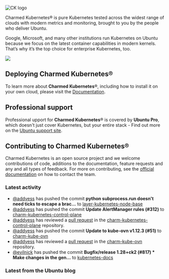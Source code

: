 ![CK logo](https://assets.ubuntu.com/v1/451d4cf4-Charmed+Kubernetes_RGB_onWhite_2022.svg)

Charmed Kubernetes® is pure Kubernetes tested across the widest range of clouds with modern metrics and monitoring, brought to you by the people who deliver Ubuntu.

Google, Microsoft, and many other institutions run Kubernetes on Ubuntu because we focus on the latest container capabilities in modern kernels. That’s why it’s the top choice for enterprise Kubernetes, too.

![](https://assets.ubuntu.com/v1/843c77b6-juju-at-a-glace.svg)

## Deploying Charmed Kubernetes®

To learn more about **Charmed Kubernetes**®, including how to install it on your own cloud, please visit the [Documentation][docs].

## Professional support

Professional upport for **Charmed Kubernetes**® is covered by **Ubuntu Pro**, which doesn't just cover Kubernetes, but your entire stack - Find out more on the [Ubuntu support site](https://ubuntu.com/support).

## Contributing to Charmed Kubernetes®

Charmed Kubernetes is an open source project and we welcome contributions of code, additions to the documentation, feature requests and any and all types of feedback. For more on contributing, see the [official documentation][get-in-touch] on how to contact the team.

<!-- LINKS -->
[docs]: https://ubuntu.com/kubernetes/docs
[get-in-touch]: https://ubuntu.com/kubernetes/docs/get-in-touch

### Latest activity

<!-- activity starts -->
 - [@addyess](https://github.com/addyess) has pushed the commit **python subprocess.run doesn't need ticks to escape a brac...** to [layer-kubernetes-node-base](https://github.com/charmed-kubernetes/layer-kubernetes-node-base)
 - [@addyess](https://github.com/addyess) has pushed the commit **Update AlertManager rules (#312)** to [charm-kubernetes-control-plane](https://github.com/charmed-kubernetes/charm-kubernetes-control-plane)
 - [@addyess](https://github.com/addyess) has reviewed a [pull request](https://github.com/charmed-kubernetes/charm-kubernetes-control-plane/pull/312) in the [charm-kubernetes-control-plane](https://github.com/charmed-kubernetes/charm-kubernetes-control-plane) repository.
 - [@addyess](https://github.com/addyess) has pushed the commit **Update to kube-ovn v1.12.3 (#51)** to [charm-kube-ovn](https://github.com/charmed-kubernetes/charm-kube-ovn)
 - [@addyess](https://github.com/addyess) has reviewed a [pull request](https://github.com/charmed-kubernetes/charm-kube-ovn/pull/51) in the [charm-kube-ovn](https://github.com/charmed-kubernetes/charm-kube-ovn) repository.
 - [@evilnick](https://github.com/evilnick) has pushed the commit **Bugfix/release 1.28+ck2 (#817)  * Make changes in the gen...** to [kubernetes-docs](https://github.com/charmed-kubernetes/kubernetes-docs)
<!-- activity ends -->

<!-- roadmap starts -->

<!-- roadmap ends -->

### Latest from the Ubuntu blog

<!-- blog starts -->

<!-- blog ends -->
